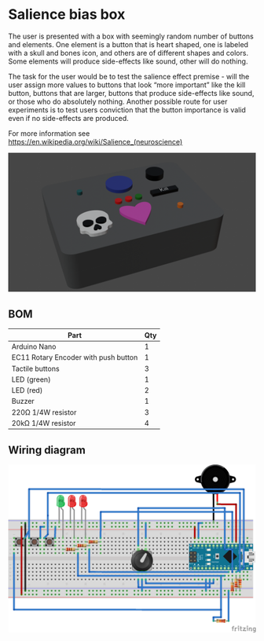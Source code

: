 # Salience bias box

The user is presented with a box with seemingly random number of buttons and elements.
One element is a button that is heart shaped, one is labeled with a skull and bones
icon, and others are of different shapes and colors. Some elements will produce
side-effects like sound, other will do nothing.

The task for the user would be to test the salience effect premise - will the user
assign more values to buttons that look “more important” like the kill button,
buttons that are larger, buttons that produce side-effects like sound, or those
who do absolutely nothing. Another possible route for user experiments is to test users
conviction that the button importance is valid even if no side-effects are produced.

For more information see https://en.wikipedia.org/wiki/Salience_(neuroscience)

!["Box concept"](./docs/box.png)

## BOM

| Part | Qty |
| --- | --- |
| Arduino Nano| 1 |
| EC11 Rotary Encoder with push button | 1 |
| Tactile buttons | 3 |
| LED (green) | 1 |
| LED (red) | 2 |
| Buzzer | 1 |
| 220Ω 1/4W resistor | 3 |
| 20kΩ 1/4W resistor | 4 |

## Wiring diagram
![Wiring diagram](./docs/Salience_box_bb.png)
